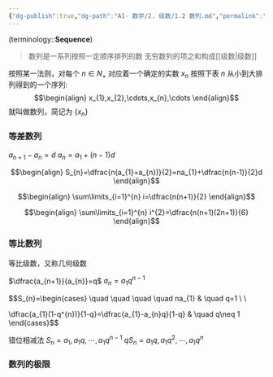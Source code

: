 ```yaml
---
{"dg-publish":true,"dg-path":"A1- 数学/2. 级数/1.2 数列.md","permalink":"/A1- 数学/2. 级数/1.2 数列/","dgPassFrontmatter":true,"noteIcon":"","created":"2024-05-21T15:20:28.000+08:00","updated":"2025-07-01T17:25:10.000+08:00"}
---
```



(terminology::**Sequence**)
> 数列是一系列按照一定顺序排列的数
> 无穷数列的项之和构成[[级数\|级数]]

按照某一法则，对每个 $n \in N_{+}$  对应着一个确定的实数 $x_{n}$
按照下表 $n$ 从小到大排列得到的一个序列:
$$\begin{align}
x_{1},x_{2},\cdots,x_{n},\cdots
\end{align}$$
就叫做数列，简记为 $\left\{x_{n} \right\}$

### 等差数列
$a_{n+1}-a_{n}=d$
$a_{n}=a_{1}+(n-1)d$

$$\begin{align}
S_{n}=\dfrac{n(a_{1}+a_{n})}{2}=na_{1}+\dfrac{n(n-1)}{2}d
\end{align}$$



$$\begin{align}
\sum\limits_{i=1}^{n} i=\dfrac{n(n+1)}{2}
\end{align}$$

$$\begin{align}
\sum\limits_{i=1}^{n} i^{2}=\dfrac{n(n+1)(2n+1)}{6}
\end{align}$$


### 等比数列
等比级数，又称几何级数

$\dfrac{a_{n+1}}{a_{n}}=q$
$a_{n}=a_{1}q^{n-1}$


$$S_{n}=\begin{cases}
\quad \quad \quad \quad na_{1}  & \quad q=1 \\ \\

\dfrac{a_{1}(1-q^{n})}{1-q}=\dfrac{a_{1}-a_{n}q}{1-q} & \quad q\neq 1
\end{cases}$$

错位相减法
$S_{n}=a_{1} , a_{1}q , \cdots ,  a_{1}q^{n-1}$
$qS_{n}=a_{1}q , a_{1}q^{2} , \cdots ,  a_{1}q^{n}$


### 数列的极限


